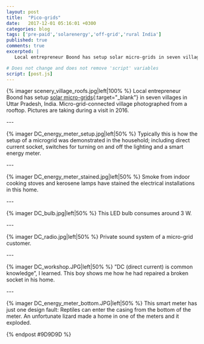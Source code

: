 ```yaml
---
layout: post
title:  "Pico-grids"
date:   2017-12-01 05:16:01 +0300 
categories: blog
tags: ['pre-paid','solarenergy','off-grid','rural India']
published: true
comments: true 
excerpted: |
   Local entrepreneur Boond has setup solar micro-grids in seven villages in Uttar Pradesh, India. A pre-paid meter is installed in household that enables monitoring of instantaneous consumption. 

# Does not change and does not remove 'script' variables
script: [post.js]
---
```


{% imager scenery_village_roofs.jpg|left|100% %}
Local entrepreneur Boond has setup [solar micro-grids](https://www.youtube.com/watch?v=gK1JHQZ2GsE){:target="_blank"} in seven villages in Uttar Pradesh, India. Micro-grid-connected village photographed from a rooftop. Pictures are taking during a visit in 2016.

<div style="clear:both;">
---
</div>

{% imager DC_energy_meter_setup.jpg|left|50% %}
Typically this is how the setup of a microgrid was demonstrated in the household; including direct current socket, switches for turning on and off the lighting and a smart energy meter.

<div style="clear:both;">
---
</div>

{% imager DC_energy_meter_stained.jpg|left|50% %}
Smoke from indoor cooking stoves and kerosene lamps have stained the electrical installations in this home.

<div style="clear:both;">
---
</div>

{% imager DC_bulb.jpg|left|50% %}
This LED bulb consumes around 3 W.

<div style="clear:both;">
---
</div>

{% imager DC_radio.jpg|left|50% %}
Private sound system of a micro-grid customer.

<div style="clear:both;">
---
</div>

{% imager DC_workshop.JPG|left|50% %}
”DC (direct current) is common knowledge”, I learned. This boy shows me how he had repaired a broken socket in his home.

<div style="clear:both;">
---
</div>

{% imager DC_energy_meter_bottom.JPG|left|50% %}
This smart meter has just one design fault: Reptiles can enter the casing from the bottom of the meter. An unfortunate lizard made a home in one of the meters and it  exploded. 

<div style="clear:both;"></div>

{% endpost #9D9D9D %}

